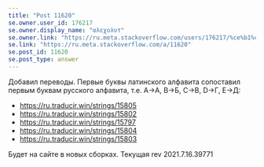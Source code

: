 ```yaml
---
title: "Post 11620"
se.owner.user_id: 176217
se.owner.display_name: "αλεχολυτ"
se.owner.link: "https://ru.meta.stackoverflow.com/users/176217/%ce%b1%ce%bb%ce%b5%cf%87%ce%bf%ce%bb%cf%85%cf%84"
se.link: "https://ru.meta.stackoverflow.com/a/11620"
se.post_id: 11620
se.post_type: answer
---
```

<p>Добавил переводы. Первые буквы латинского алфавита сопоставил первым буквам
русского алфавита, т.е. A→А, B→Б, C→В, D→Г, E→Д:</p>
<ul>
<li><a href="https://ru.traducir.win/strings/15805" rel="nofollow noreferrer">https://ru.traducir.win/strings/15805</a></li>
<li><a href="https://ru.traducir.win/strings/15802" rel="nofollow noreferrer">https://ru.traducir.win/strings/15802</a></li>
<li><a href="https://ru.traducir.win/strings/15797" rel="nofollow noreferrer">https://ru.traducir.win/strings/15797</a></li>
<li><a href="https://ru.traducir.win/strings/15804" rel="nofollow noreferrer">https://ru.traducir.win/strings/15804</a></li>
<li><a href="https://ru.traducir.win/strings/15803" rel="nofollow noreferrer">https://ru.traducir.win/strings/15803</a></li>
</ul>
<p>Будет на сайте в новых сборках. Текущая rev 2021.7.16.39771</p>
